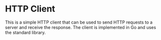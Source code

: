 # HTTP Client

This is a simple HTTP client that can be used to send HTTP requests to a server
and receive the response. The client is implemented in Go and uses the standard
library.


